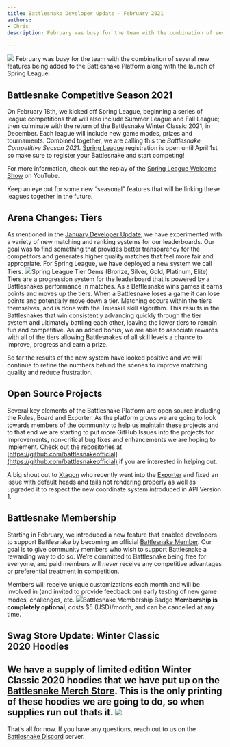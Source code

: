 ```yaml
---
title: Battlesnake Developer Update — February 2021
authors:
- Chris
description: February was busy for the team with the combination of several new features being added to the Battlesnake Platform along with the launch…

---
```


![](./img/-vhx4bL-oCqY1PEXAFFahnQ.png)
February was busy for the team with the combination of several new features being added to the Battlesnake Platform along with the launch of Spring League.

## Battlesnake Competitive Season 2021

On February 18th, we kicked off Spring League, beginning a series of league competitions that will also include Summer League and Fall League; then culminate with the return of the Battlesnake Winter Classic 2021, in December. Each league will include new game modes, prizes and tournaments. Combined together, we are calling this the *Battlesnake Competitive Season 2021*. [Spring League](https://play.battlesnake.com/spring-league) registration is open until April 1st so make sure to register your Battlesnake and start competing!

For more information, check out the replay of the [Spring League Welcome Show](https://youtu.be/IGsUwxcrDjM) on YouTube.

Keep an eye out for some new “seasonal” features that will be linking these leagues together in the future.

## Arena Changes: Tiers

As mentioned in the [January Developer Update](https://medium.com/battlesnake/battlesnake-developer-update-january-2021-344bdf012d1d), we have experimented with a variety of new matching and ranking systems for our leaderboards. Our goal was to find something that provides better transparency for the competitors and generates higher quality matches that feel more fair and appropriate. For Spring League, we have deployed a new system we call Tiers.
![](./img/-AJBNJZqd3ZX9lLPxg3PpFQ.png)Spring League Tier Gems (Bronze, Silver, Gold, Platinum, Elite)
Tiers are a progression system for the leaderboard that is powered by a Battlesnakes performance in matches. As a Battlesnake wins games it earns points and moves up the tiers. When a Battlesnake loses a game it can lose points and potentially move down a tier. Matching occurs within the tiers themselves, and is done with the Trueskill skill algorithm. This results in the Battlesnakes that win consistently advancing quickly through the tier system and ultimately battling each other, leaving the lower tiers to remain fun and competitive. As an added bonus, we are able to associate rewards with all of the tiers allowing Battlesnakes of all skill levels a chance to improve, progress and earn a prize.

So far the results of the new system have looked positive and we will continue to refine the numbers behind the scenes to improve matching quality and reduce frustration.

## Open Source Projects

Several key elements of the Battlesnake Platform are open source including the Rules, Board and Exporter. As the platform grows we are going to look towards members of the community to help us maintain these projects and to that end we are starting to put more GitHub Issues into the projects for improvements, non-critical bug fixes and enhancements we are hoping to implement. Check out the repositories at [https://github.com/battlesnakeofficial](https://github.com/battlesnakeofficial) if you are interested in helping out.

A big shout out to [Xtagon](https://github.com/xtagon) who recently went into the [Exporter](https://github.com/BattlesnakeOfficial/exporter) and fixed an issue with default heads and tails not rendering properly as well as upgraded it to respect the new coordinate system introduced in API Version 1.

## Battlesnake Membership

Starting in February, we introduced a new feature that enabled developers to support Battlesnake by becoming an official [Battlesnake Member](https://play.battlesnake.com/account/settings/#membership). Our goal is to give community members who wish to support Battlesnake a rewarding way to do so. We’re committed to Battlesnake being free for everyone, and paid members will *never* receive any competitive advantages or preferential treatment in competition.

Members will receive unique customizations each month and will be involved in (and invited to provide feedback on) early testing of new game modes, challenges, etc.
![](./img/-wJOlivBhmt91yqnyqs7jSA.png)Battlesnake Membership Badge
**Membership is completely optional**, costs $5 (USD)/month, and can be cancelled at any time.

## Swag Store Update: Winter Classic 2020 Hoodies

We have a supply of limited edition Winter Classic 2020 hoodies that we have put up on the [Battlesnake Merch Store](https://store.battlesnake.com/products/battlesnake-2020-winter-classic-sweater). This is the only printing of these hoodies we are going to do, so when supplies run out thats it.
![](./img/-C9Ak0ZwQLECpixdEnAv2BA.jpeg)
---

That’s all for now. If you have any questions, reach out to us on the [Battlesnake Discord](https://play.battlesnake.com/discord/) server.
